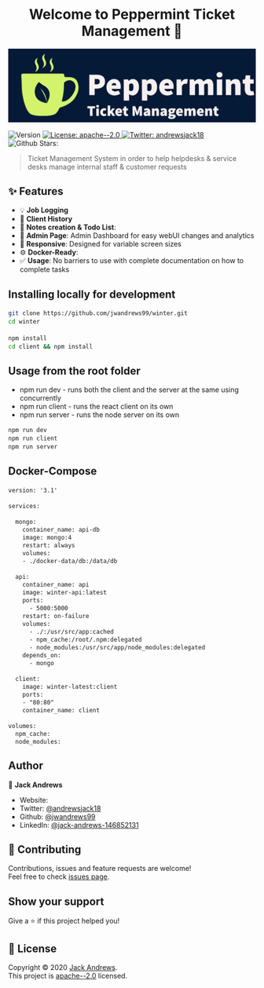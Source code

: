 <h1 align="center">Welcome to Peppermint Ticket Management 🍵</h1>
<p align="center">
    <img src="logo.png" alt="Logo" >
<p>
  <img alt="Version" src="https://img.shields.io/badge/version-0.0.2-blue.svg?cacheSeconds=2592000" />
  <a href="https://choosealicense.com/licenses/apache-2.0/" target="_blank">
    <img alt="License: apache--2.0" src="https://img.shields.io/badge/License-apache--2.0-yellow.svg" />
  </a>
  <a href="https://twitter.com/andrewsjack18 " target="_blank">
    <img alt="Twitter:  andrewsjack18" src="https://img.shields.io/twitter/follow/andrewsjack18 .svg?style=social" />
  </a>
  <a target="_blank">
    <img alt="Github Stars: " src="https://img.shields.io/github/stars/jwandrews99/winter?style=social" />
  </a>
</p>

> Ticket Management System in order to help helpdesks & service desks manage internal staff &  customer requests

## ✨ Features

- 💡 **Job Logging**
- 📜 **Client History**
- 💎 **Notes creation & Todo List**:
- 📐 **Admin Page**: Admin Dashboard for easy webUI changes and analytics
- 📱 **Responsive**: Designed for variable screen sizes
- ⚙️ **Docker-Ready**:
- ✅ **Usage**: No barriers to use with complete documentation on how to complete tasks



## Installing locally for development

```sh
git clone https://github.com/jwandrews99/winter.git
cd winter

npm install
cd client && npm install
```

## Usage from the root folder

- npm run dev - runs both the client and the server at the same using concurrently
- npm run client - runs the react client on its own
- npm run server - runs the node server on its own

```sh
npm run dev 
npm run client
npm run server

```

## Docker-Compose

```
version: '3.1'

services:

  mongo:
    container_name: api-db
    image: mongo:4
    restart: always
    volumes:
    - ./docker-data/db:/data/db

  api:
    container_name: api
    image: winter-api:latest
    ports:
      - 5000:5000
    restart: on-failure
    volumes:
      - ./:/usr/src/app:cached
      - npm_cache:/root/.npm:delegated
      - node_modules:/usr/src/app/node_modules:delegated
    depends_on:
      - mongo

  client:
    image: winter-latest:client
    ports:
    - "80:80"
    container_name: client

volumes:
  npm_cache:
  node_modules:
```

## Author

👤 **Jack Andrews**

* Website:  
* Twitter: [@andrewsjack18 ](https://twitter.com/andrewsjack18 )
* Github: [@jwandrews99](https://github.com/jwandrews99)
* LinkedIn: [@jack-andrews-146852131](https://linkedin.com/in/jack-andrews-146852131)

## 🤝 Contributing

Contributions, issues and feature requests are welcome!<br />Feel free to check [issues page](https://github.com/jwandrews99/winter/issues). 

## Show your support

Give a ⭐️ if this project helped you!

## 📝 License

Copyright © 2020 [Jack Andrews](https://github.com/jwandrews99).<br />
This project is [apache--2.0](https://choosealicense.com/licenses/apache-2.0/) licensed.
